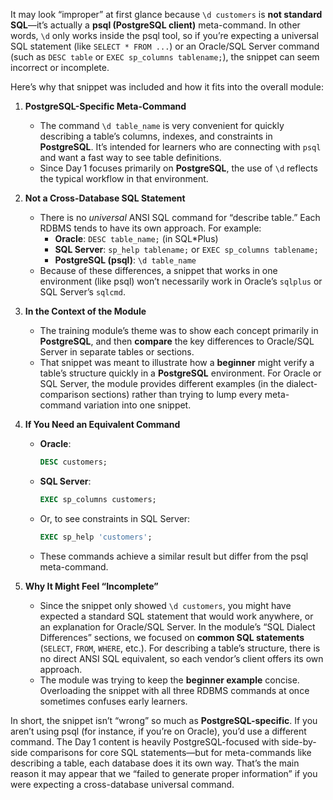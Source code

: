 It may look “improper” at first glance because `\d customers` is **not standard SQL**—it’s actually a **psql (PostgreSQL client)** meta-command. In other words, `\d` only works inside the psql tool, so if you’re expecting a universal SQL statement (like `SELECT * FROM ...`) or an Oracle/SQL Server command (such as `DESC table` or `EXEC sp_columns tablename;`), the snippet can seem incorrect or incomplete. 

Here’s why that snippet was included and how it fits into the overall module:

1. **PostgreSQL-Specific Meta-Command**  
   - The command `\d table_name` is very convenient for quickly describing a table’s columns, indexes, and constraints in **PostgreSQL**. It’s intended for learners who are connecting with `psql` and want a fast way to see table definitions.  
   - Since Day 1 focuses primarily on **PostgreSQL**, the use of `\d` reflects the typical workflow in that environment.

2. **Not a Cross-Database SQL Statement**  
   - There is no *universal* ANSI SQL command for “describe table.” Each RDBMS tends to have its own approach. For example:  
     - **Oracle**: `DESC table_name;` (in SQL*Plus)  
     - **SQL Server**: `sp_help tablename;` or `EXEC sp_columns tablename;`  
     - **PostgreSQL (psql)**: `\d table_name`  
   - Because of these differences, a snippet that works in one environment (like psql) won’t necessarily work in Oracle’s `sqlplus` or SQL Server’s `sqlcmd`.

3. **In the Context of the Module**  
   - The training module’s theme was to show each concept primarily in **PostgreSQL**, and then **compare** the key differences to Oracle/SQL Server in separate tables or sections.  
   - That snippet was meant to illustrate how a **beginner** might verify a table’s structure quickly in a **PostgreSQL** environment. For Oracle or SQL Server, the module provides different examples (in the dialect-comparison sections) rather than trying to lump every meta-command variation into one snippet.

4. **If You Need an Equivalent Command**  
   - **Oracle**: 
     ```sql
     DESC customers;
     ```
   - **SQL Server**: 
     ```sql
     EXEC sp_columns customers;
     ```
   - Or, to see constraints in SQL Server:
     ```sql
     EXEC sp_help 'customers';
     ```
   - These commands achieve a similar result but differ from the psql meta-command.

5. **Why It Might Feel “Incomplete”**  
   - Since the snippet only showed `\d customers`, you might have expected a standard SQL statement that would work anywhere, or an explanation for Oracle/SQL Server. In the module’s “SQL Dialect Differences” sections, we focused on **common SQL statements** (`SELECT`, `FROM`, `WHERE`, etc.). For describing a table’s structure, there is no direct ANSI SQL equivalent, so each vendor’s client offers its own approach.
   - The module was trying to keep the **beginner example** concise. Overloading the snippet with all three RDBMS commands at once sometimes confuses early learners.

In short, the snippet isn’t “wrong” so much as **PostgreSQL-specific**. If you aren’t using psql (for instance, if you’re on Oracle), you’d use a different command. The Day 1 content is heavily PostgreSQL-focused with side-by-side comparisons for core SQL statements—but for meta-commands like describing a table, each database does it its own way. That’s the main reason it may appear that we “failed to generate proper information” if you were expecting a cross-database universal command.